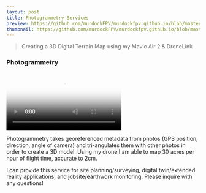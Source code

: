 ```yaml
---
layout: post
title: Photogrammetry Services
preview: https://github.com/murdockFPV/murdockfpv.github.io/blob/master/images/2021-06-06/photogrammetry_1_poster.png?raw=true
thumbnail: https://github.com/murdockFPV/murdockfpv.github.io/blob/master/images/2021-06-06/photogrammetry_1_poster.png?raw=true
---
```


> Creating a 3D Digital Terrain Map using my Mavic Air 2 & DroneLink

### Photogrammetry

<video src="https://github.com/murdockFPV/murdockfpv.github.io/blob/master/images/2021-06-06/photogrammetry_1.mp4?raw=true" poster="https://github.com/murdockFPV/murdockfpv.github.io/blob/master/images/2021-06-06/photogrammetry_1_poster.png?raw=true" style="max-width: 100%; max-height: 100%" controls preload></video>

Photogrammetry takes georeferenced metadata from photos (GPS position, direction, angle of camera) and tri-angulates them with other photos in order to create a 3D model. Using my drone I am able to map 30 acres per hour of flight time, accurate to 2cm.

I can provide this service for site planning/surveying, digital twin/extended reality applications, and jobsite/earthwork monitoring. Please inquire with any questions!
